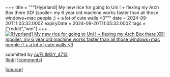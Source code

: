 +++
title = """[Hyprland] My new rice for going to Uni ! + flexing my Arch Box there XD! (spoiler: my 6 year old machine works faster than all those windows+mac people ;) + a lot of cute walls <3"""
date = 2024-09-20T11:05:32.000Z
expiryDate = 2024-09-20T11:05:32.000Z
tags = ["reddit","wm"]
+++
[![[Hyprland] My new rice for going to Uni ! + flexing my Arch Box there XD! (spoiler: my 6 year old machine works faster than all those windows+mac people ;) + a lot of cute walls <3](https://b.thumbs.redditmedia.com/0wFyONvciaMnB68I0g0m1A10gLovDsKUQgEgKLBt7cI.jpg "[Hyprland] My new rice for going to Uni ! + flexing my Arch Box there XD! (spoiler: my 6 year old machine works faster than all those windows+mac people ;) + a lot of cute walls <3")](https://www.reddit.com/r/unixporn/comments/1fl9bqs/hyprland_my_new_rice_for_going_to_uni_flexing_my/)

submitted by [/u/FLIMSY\_4713](https://www.reddit.com/user/FLIMSY_4713)  
[\[link\]](https://www.reddit.com/gallery/1fl9bqs) [\[comments\]](https://www.reddit.com/r/unixporn/comments/1fl9bqs/hyprland_my_new_rice_for_going_to_uni_flexing_my/)

[[source]](https://www.reddit.com/r/unixporn/comments/1fl9bqs/hyprland_my_new_rice_for_going_to_uni_flexing_my/)
